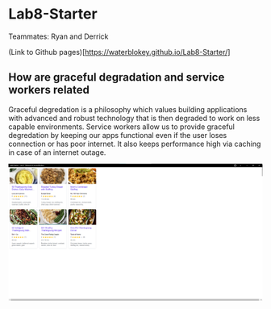 # Lab8-Starter

Teammates: Ryan and Derrick

(Link to Github pages)[https://waterblokey.github.io/Lab8-Starter/]

## How are graceful degradation and service workers related

Graceful degredation is a philosophy which values building applications with advanced and robust technology that is then degraded to work on less capable environments. Service workers allow us to provide graceful degredation by keeping our apps functional even if the user loses connection or has poor internet. It also keeps performance high via caching in case of an internet outage.


![image](pwa.png)

